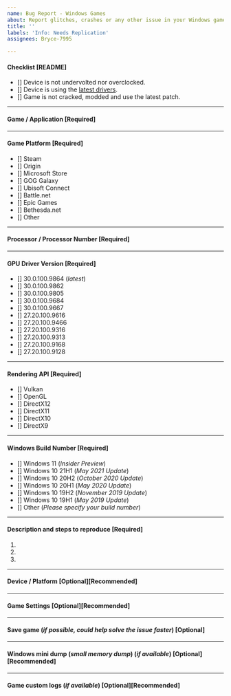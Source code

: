 ```yaml
---
name: Bug Report - Windows Games
about: Report glitches, crashes or any other issue in your Windows games.
title: ''
labels: 'Info: Needs Replication'
assignees: Bryce-7995

---
```


<!--
It is HIGHLY recommended to use IGCIT Helper to extract your device details so that we can get exact information and help you better and faster.

See: https://github.com/IGCIT/Intel-GPU-Community-Issue-Tracker-IGCIT/wiki/IGCIT-Helper
-->

#### Checklist [README]
<!--
Please take a moment to review this checklist before completing the form.
- [] Unchecked
- [X] Checked
-->
- [] Device is not undervolted nor overclocked.
- [] Device is using the [latest drivers](https://downloadcenter.intel.com/download/30381/Graphiques-Intel-Pilotes-DCH-Windows-10).
- [] Game is not cracked, modded and use the latest patch.

---
#### Game / Application [Required]

---
#### Game Platform [Required]
- [] Steam
- [] Origin
- [] Microsoft Store
- [] GOG Galaxy
- [] Ubisoft Connect
- [] Battle.net
- [] Epic Games
- [] Bethesda.net
- [] Other

---
#### Processor / Processor Number [Required]

---
#### GPU Driver Version [Required]
- [] 30.0.100.9864 (*latest*)
- [] 30.0.100.9862
- [] 30.0.100.9805
- [] 30.0.100.9684
- [] 30.0.100.9667
- [] 27.20.100.9616
- [] 27.20.100.9466
- [] 27.20.100.9316
- [] 27.20.100.9313
- [] 27.20.100.9168
- [] 27.20.100.9128

---
#### Rendering API [Required]
- [] Vulkan
- [] OpenGL
- [] DirectX12
- [] DirectX11
- [] DirectX10
- [] DirectX9

---
#### Windows Build Number [Required]
- [] Windows 11 (*Insider Preview*)
- [] Windows 10 21H1 (*May 2021 Update*)
- [] Windows 10 20H2 (*October 2020 Update*)
- [] Windows 10 20H1 (*May 2020 Update*)
- [] Windows 10 19H2 (*November 2019 Update*)
- [] Windows 10 19H1 (*May 2019 Update*)
- [] Other (*Please specify your build number*)

---
#### Description and steps to reproduce [Required]
<!--
Make sure you describe the issue and steps to reproduce.
-->
1. 
2. 
3. 

---
#### Device / Platform [Optional][Recommended]
<!--
Share your device / platform name. It could be there is a specific constructor issue.
-->


---
#### Game Settings [Optional][Recommended]
<!--
Share game settings and screenshots if needed.
-->

---
#### Save game (*if possible, could help solve the issue faster*) [Optional]


---
#### Windows mini dump (*small memory dump*) (*if available*) [Optional][Recommended]
<!--
For more help about mini dumps see:
https://github.com/IGCIT/Intel-GPU-Community-Issue-Tracker-IGCIT/wiki/How-to-enable-small-memory-dumps-(crash-dumps)
-->

---
#### Game custom logs (*if available*) [Optional][Recommended]
<!--
Some games generate their own logs when running.
If this is the case you can usually find them in one of these locations:
* Documents folder
* "Saved Games" folder
* %appdata%/local folder
See IGCIT Wiki for more help!
-->
